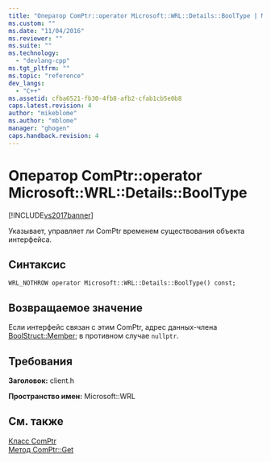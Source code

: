 ```yaml
---
title: "Оператор ComPtr::operator Microsoft::WRL::Details::BoolType | Microsoft Docs"
ms.custom: ""
ms.date: "11/04/2016"
ms.reviewer: ""
ms.suite: ""
ms.technology: 
  - "devlang-cpp"
ms.tgt_pltfrm: ""
ms.topic: "reference"
dev_langs: 
  - "C++"
ms.assetid: cfba6521-fb30-4fb8-afb2-cfab1cb5e0b8
caps.latest.revision: 4
author: "mikeblome"
ms.author: "mblome"
manager: "ghogen"
caps.handback.revision: 4
---
```

# Оператор ComPtr::operator Microsoft::WRL::Details::BoolType
[!INCLUDE[vs2017banner](../assembler/inline/includes/vs2017banner.md)]

Указывает, управляет ли ComPtr временем существования объекта интерфейса.  
  
## Синтаксис  
  
```  
WRL_NOTHROW operator Microsoft::WRL::Details::BoolType() const;  
```  
  
## Возвращаемое значение  
 Если интерфейс связан с этим ComPtr, адрес данных\-члена [BoolStruct::Member](../Topic/BoolStruct::Member%20Data%20Member.md); в противном случае `nullptr`.  
  
## Требования  
 **Заголовок:** client.h  
  
 **Пространство имен:** Microsoft::WRL  
  
## См. также  
 [Класс ComPtr](../windows/comptr-class.md)   
 [Метод ComPtr::Get](../windows/comptr-get-method.md)